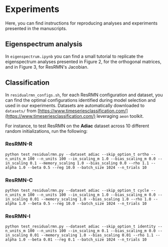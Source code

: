 # Experiments
Here, you can find instructions for reproducing analyses and experiments presented in the manuscripts.

## Eigenspectrum analysis
In `eigenspectrum.ipynb` you can find a small tutorial to replicate the eigenspectrum analyses presented in Figure 2, for the orthogonal matrices, and in Figure 3, for ResRMN's Jacobian.

## Classification
In `residualrmn_configs.sh`, for each ResRMN configuration and dataset, you can find the optimal configurations identified during model selection and used in our experiments. Datasets are automatically downloaded to `datasets/` from [https://www.timeseriesclassification.com/](https://www.timeseriesclassification.com/) leveraging `aeon` toolkit.

For instance, to test ResRMN on the **Adiac** dataset across $10$ different random initializations, run the following:

### ResRMN-R
```
python test_residualrmn.py --dataset adiac --skip_option_t ortho --n_units_m 100 --n_units 100 --in_scaling_m 1.0 --bias_scaling_m 0.0 --in_scaling 0.1 --memory_scaling 1.0 --bias_scaling 0.0 --rho 1.1 --alpha 1.0 --beta 0.5 --reg 10.0 --batch_size 1024 --n_trials 10
```

### ResRMN-C
```
python test_residualrmn.py --dataset adiac --skip_option_t cycle --n_units_m 100 --n_units 100 --in_scaling_m 1.0 --bias_scaling_m 0.0 --in_scaling 0.01 --memory_scaling 1.0 --bias_scaling 1.0 --rho 1.0 --alpha 1.0 --beta 0.5 --reg 10.0 --batch_size 1024 --n_trials 10
```

### ResRMN-I
```
python test_residualrmn.py --dataset adiac --skip_option_t identity --n_units_m 100 --n_units 100 --in_scaling_m 0.1 --bias_scaling_m 0.0 --in_scaling 0.01 --memory_scaling 1.0 --bias_scaling 0.01 --rho 1.1 --alpha 1.0 --beta 0.01 --reg 0.1 --batch_size 1024 --n_trials 10
```
